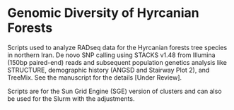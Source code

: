 # Genomic Diversity of Hyrcanian Forests

Scripts used to analyze RADseq data for the Hyrcanian forests tree species in northern Iran. De novo SNP calling using STACKS v1.48 from Illumina (150bp paired-end) reads and subsequent population genetics analysis like STRUCTURE, demographic history (ANGSD and Stairway Plot 2), and TreeMix. See the manuscript for the details [Under Review].

Scripts are for the Sun Grid Engine (SGE) version of clusters and can also be used for the Slurm with the adjustments.
